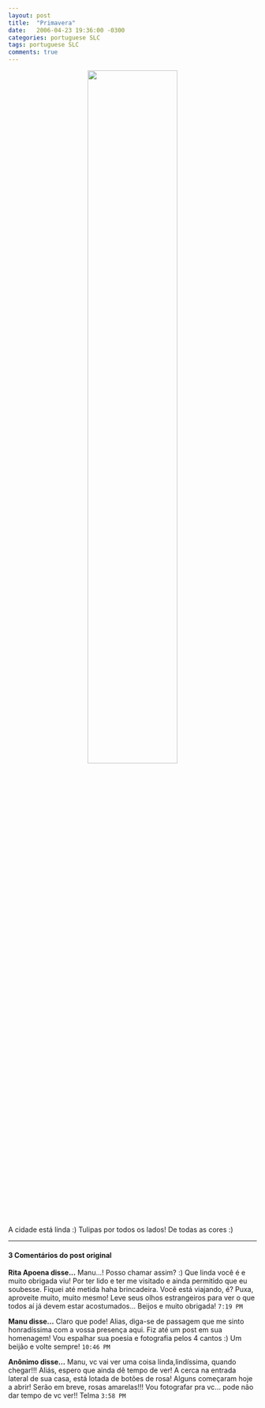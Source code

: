 ```yaml
---
layout: post
title:  "Primavera"
date:   2006-04-23 19:36:00 -0300
categories: portuguese SLC
tags: portuguese SLC
comments: true
---
```


<center><img class="image post-image" src="/blog/images/garden.jpg" width="60%"></center>
<figcaption>A cidade está linda :) Tulipas por todos os lados! De todas as cores :)</figcaption>

---

#### 3 Comentários do post original

**Rita Apoena disse...**
Manu...! Posso chamar assim? :) Que linda você é e muito obrigada viu! Por ter lido e ter me visitado e ainda permitido que eu soubesse. Fiquei até metida haha brincadeira. Você está viajando, é? Puxa, aproveite muito, muito mesmo! Leve seus olhos estrangeiros para ver o que todos aí já devem estar acostumados... Beijos e muito obrigada! `7:19 PM`
 
**Manu disse...**
Claro que pode!
Alias, diga-se de passagem que me sinto honradíssima com a vossa presença aqui.
Fiz até um post em sua homenagem!
Vou espalhar sua poesia e fotografia pelos 4 cantos :)
Um beijão e volte sempre! `10:46 PM`  
 
**Anônimo disse...**
Manu,
vc vai ver uma coisa linda,lindíssima, quando chegar!!!
Aliás, espero que ainda dê tempo de ver!
A cerca na entrada lateral de sua casa, está lotada de botões de rosa! Alguns começaram hoje a abrir! Serão em breve, rosas amarelas!!!
Vou fotografar pra vc... pode não dar tempo de vc ver!!
Telma  `3:58 PM`  


